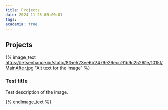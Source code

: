 ```yaml
---
title: Projects
date: 2024-11-25 00:00:01
tags:
academia: true
---
```


## Projects

{% image_text https://letsenhance.io/static/8f5e523ee6b2479e26ecc91b9c25261e/1015f/MainAfter.jpg "Alt text for the image" %}
### Test title

Test description of the image.

{% endimage_text %}